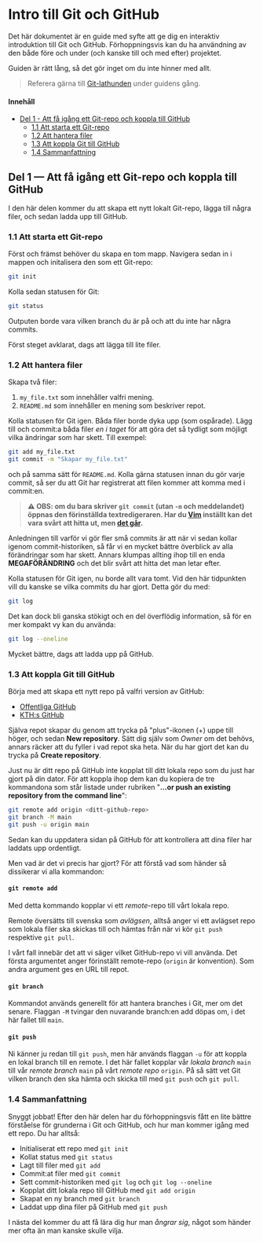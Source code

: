 # Intro till Git och GitHub

Det här dokumentet är en guide med syfte att ge dig en interaktiv introduktion till Git och GitHub. Förhoppningsvis kan du ha användning av den både före och under (och kanske till och med efter) projektet.

Guiden är rätt lång, så det gör inget om du inte hinner med allt.

> Referera gärna till [Git-lathunden](git-lathund.md) under guidens gång.

#### Innehåll

- [Del 1 - Att få igång ett Git-repo och koppla till GitHub](#del-1--att-få-igång-ett-git-repo-och-koppla-till-github)
    - [1.1 Att starta ett Git-repo](#11-att-starta-ett-git-repo)
    - [1.2 Att hantera filer](#12-att-hantera-filer)
    - [1.3 Att koppla Git till GitHub](#13-att-koppla-git-till-github)
    - [1.4 Sammanfattning](#14-sammanfattning)

## Del 1 — Att få igång ett Git-repo och koppla till GitHub

I den här delen kommer du att skapa ett nytt lokalt Git-repo, lägga till några filer, och sedan ladda upp till GitHub.

### 1.1 Att starta ett Git-repo

Först och främst behöver du skapa en tom mapp. Navigera sedan in i mappen och initalisera den som ett Git-repo:

```bash
git init
```

Kolla sedan statusen för Git:

```bash
git status
```

Outputen borde vara vilken branch du är på och att du inte har några commits.

Först steget avklarat, dags att lägga till lite filer.

### 1.2 Att hantera filer

Skapa två filer:

1. `my_file.txt` som innehåller valfri mening.
2. `README.md` som innehåller en mening som beskriver repot.

Kolla statusen för Git igen. Båda filer borde dyka upp (som ospårade). Lägg till och commit:a båda filer *en i taget* för att göra det så tydligt som möjligt vilka ändringar som har skett. Till exempel:

```bash
git add my_file.txt
git commit -m "Skapar my_file.txt"
```

och på samma sätt för `README.md`. Kolla gärna statusen innan du gör varje commit, så ser du att Git har registrerat att filen kommer att komma med i commit:en.

> **⚠️ OBS: om du bara skriver `git commit` (utan `-m` och meddelandet) öppnas den förinställda textredigeraren. Har du [Vim](https://sv.wikipedia.org/wiki/Vim_(textredigerare)) inställt kan det vara svårt att hitta ut, men [det går](https://builtin.com/articles/how-to-exit-vim).️**

Anledningen till varför vi gör fler små commits är att när vi sedan kollar igenom commit-historiken, så får vi en mycket bättre överblick av alla förändringar som har skett. Annars klumpas allting ihop till en enda **MEGAFÖRÄNDRING** och det blir svårt att hitta det man letar efter.

Kolla statusen för Git igen, nu borde allt vara tomt. Vid den här tidpunkten vill du kanske se vilka commits du har gjort. Detta gör du med:

```bash
git log
```

Det kan dock bli ganska stökigt och en del överflödig information, så för en mer kompakt vy kan du använda:

```bash
git log --oneline
```

Mycket bättre, dags att ladda upp på GitHub.

### 1.3 Att koppla Git till GitHub

Börja med att skapa ett nytt repo på valfri version av GitHub:

- [Offentliga GitHub](https://github.com/)
- [KTH:s GitHub](https://gits-15.sys.kth.se/)

Själva repot skapar du genom att trycka på "plus"-ikonen ($+$) uppe till höger, och sedan **New repository**. Sätt dig själv som *Owner* om det behövs, annars räcker att du fyller i vad repot ska heta. När du har gjort det kan du trycka på **Create repository**.

Just nu är ditt repo på GitHub inte kopplat till ditt lokala repo som du just har gjort på din dator. För att koppla ihop dem kan du kopiera de tre kommandona som står listade under rubriken "**…or push an existing repository from the command line**":

```bash
git remote add origin <ditt-github-repo>
git branch -M main
git push -u origin main
```

Sedan kan du uppdatera sidan på GitHub för att kontrollera att dina filer har laddats upp ordentligt.

Men vad är det vi precis har gjort? För att förstå vad som händer så dissikerar vi alla kommandon:

#### `git remote add`

Med detta kommando kopplar vi ett *remote*-repo till vårt lokala repo.

Remote översätts till svenska som *avlägsen*, alltså anger vi ett avlägset repo som lokala filer ska skickas till och hämtas från när vi kör `git push` respektive `git pull`.

I vårt fall innebär det att vi säger vilket GitHub-repo vi vill använda. Det första argumentet anger förinställt remote-repo (`origin` är konvention). Som andra argument ges en URL till repot.

#### `git branch`

Kommandot används generellt för att hantera branches i Git, mer om det senare. Flaggan `-M` tvingar den nuvarande branch:en add döpas om, i det här fallet till `main`.

#### `git push`

Ni känner ju redan till `git push`, men här används flaggan `-u` för att koppla en lokal branch till en remote. I det här fallet kopplar vår *lokala branch* `main` till vår *remote branch* `main` på vårt *remote repo* `origin`. På så sätt vet Git vilken branch den ska hämta och skicka till med `git push` och `git pull`.

### 1.4 Sammanfattning

Snyggt jobbat! Efter den här delen har du förhoppningsvis fått en lite bättre förståelse för grunderna i Git och GitHub, och hur man kommer igång med ett repo. Du har alltså:

- Initialiserat ett repo med `git init`
- Kollat status med `git status`
- Lagt till filer med `git add`
- Commit:at filer med `git commit`
- Sett commit-historiken med `git log` och `git log --oneline`
- Kopplat ditt lokala repo till GitHub med `git add origin`
- Skapat en ny branch med `git branch`
- Laddat upp dina filer på GitHub med `git push`

I nästa del kommer du att få lära dig hur man *ångrar sig*, något som händer mer ofta än man kanske skulle vilja.

<!-- ## Del 2 — Att gå tillbaka till en tidigare ändring

Nu har du ditt Git-repo och det är kopplat till GitHub. Efter att ha jobbat ett tag inser du att du har gjort en massa ändringar som bara gjorde saker och ting värre än innan. Hur går man tillbaka då?

1. Gör en (dålig) ändring i `my_file.txt`.
1. Lägg till ändringen (utan att committa).
1. Du ångrade dig, så gå tillbaka till den förra committen.
1. Kontrollera att ändringen försvann. -->

<!-- ## Del 3 — Att hantera branches och [merging](https://www.atlassian.com/git/tutorials/using-branches/git-merge)
1. Gör en ny branch `test-branch` och byt till branchen.
1. Gör en ändring i FILEN.
1. Lägg till ändringen och committa.
1. Byt till `main`-branchen.
1. Merga `test-branch` till `main`.
 -->

<!-- ## Del 4 — Att hantera pull requests
1. Gör en till ändring på `test-branch`.
1. Pusha branchen till GitHub.
1. Gör en pull request för att merge:a till `main`.
 -->

<!-- ## Del 5 — Att hantera merge conflicts
1. Gör en ändring i `main`.
1. Gör en annan ändring på samma rad i `test-branch`.
1. Försök att merge:a `test-branch` till `main`.
1. Hantera merge conflicten.
 -->

<!-- #### Skapa ett issue med en [punktlista](https://www.markdownguide.org/extended-syntax/#task-lists) i markdown
 -->

<!-- 
- Gör milestones
- Skapa ett issue
- Gör en pull request
- Skapa en branch
- Hantera mergekonflikt
- etc.
-->
